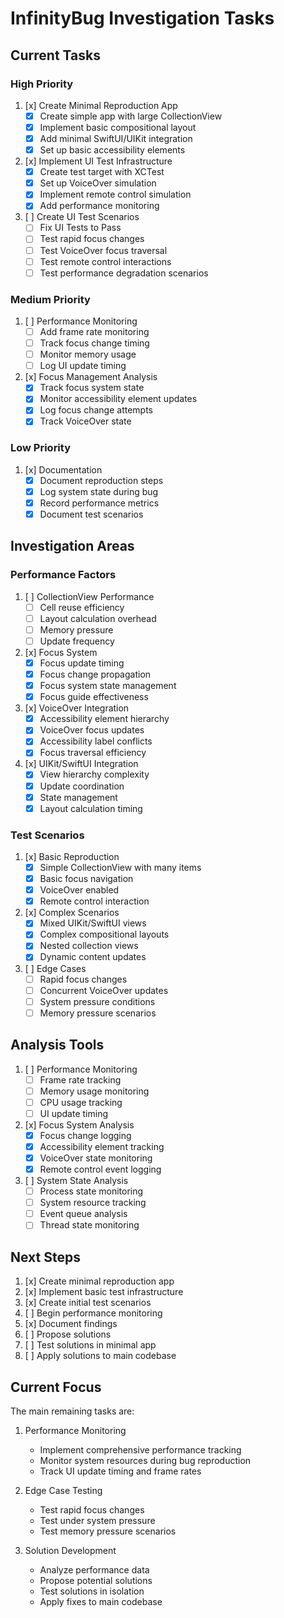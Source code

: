 # InfinityBug Investigation Tasks

## Current Tasks

### High Priority
1. [x] Create Minimal Reproduction App
   - [x] Create simple app with large CollectionView
   - [x] Implement basic compositional layout
   - [x] Add minimal SwiftUI/UIKit integration
   - [x] Set up basic accessibility elements

2. [x] Implement UI Test Infrastructure
   - [x] Create test target with XCTest
   - [x] Set up VoiceOver simulation
   - [x] Implement remote control simulation
   - [x] Add performance monitoring

3. [ ] Create UI Test Scenarios
   - [ ] Fix UI Tests to Pass
   - [ ] Test rapid focus changes
   - [ ] Test VoiceOver focus traversal
   - [ ] Test remote control interactions
   - [ ] Test performance degradation scenarios

### Medium Priority
1. [ ] Performance Monitoring
   - [ ] Add frame rate monitoring
   - [ ] Track focus change timing
   - [ ] Monitor memory usage
   - [ ] Log UI update timing

2. [x] Focus Management Analysis
   - [x] Track focus system state
   - [x] Monitor accessibility element updates
   - [x] Log focus change attempts
   - [x] Track VoiceOver state

### Low Priority
1. [x] Documentation
   - [x] Document reproduction steps
   - [x] Log system state during bug
   - [x] Record performance metrics
   - [x] Document test scenarios

## Investigation Areas

### Performance Factors
1. [ ] CollectionView Performance
   - [ ] Cell reuse efficiency
   - [ ] Layout calculation overhead
   - [ ] Memory pressure
   - [ ] Update frequency

2. [x] Focus System
   - [x] Focus update timing
   - [x] Focus change propagation
   - [x] Focus system state management
   - [x] Focus guide effectiveness

3. [x] VoiceOver Integration
   - [x] Accessibility element hierarchy
   - [x] VoiceOver focus updates
   - [x] Accessibility label conflicts
   - [x] Focus traversal efficiency

4. [x] UIKit/SwiftUI Integration
   - [x] View hierarchy complexity
   - [x] Update coordination
   - [x] State management
   - [x] Layout calculation timing

### Test Scenarios

1. [x] Basic Reproduction
   - [x] Simple CollectionView with many items
   - [x] Basic focus navigation
   - [x] VoiceOver enabled
   - [x] Remote control interaction

2. [x] Complex Scenarios
   - [x] Mixed UIKit/SwiftUI views
   - [x] Complex compositional layouts
   - [x] Nested collection views
   - [x] Dynamic content updates

3. [ ] Edge Cases
   - [ ] Rapid focus changes
   - [ ] Concurrent VoiceOver updates
   - [ ] System pressure conditions
   - [ ] Memory pressure scenarios

## Analysis Tools

1. [ ] Performance Monitoring
   - [ ] Frame rate tracking
   - [ ] Memory usage monitoring
   - [ ] CPU usage tracking
   - [ ] UI update timing

2. [x] Focus System Analysis
   - [x] Focus change logging
   - [x] Accessibility element tracking
   - [x] VoiceOver state monitoring
   - [x] Remote control event logging

3. [ ] System State Analysis
   - [ ] Process state monitoring
   - [ ] System resource tracking
   - [ ] Event queue analysis
   - [ ] Thread state monitoring

## Next Steps

1. [x] Create minimal reproduction app
2. [x] Implement basic test infrastructure
3. [x] Create initial test scenarios
4. [ ] Begin performance monitoring
5. [x] Document findings
6. [ ] Propose solutions
7. [ ] Test solutions in minimal app
8. [ ] Apply solutions to main codebase

## Current Focus

The main remaining tasks are:

1. Performance Monitoring
   - Implement comprehensive performance tracking
   - Monitor system resources during bug reproduction
   - Track UI update timing and frame rates

2. Edge Case Testing
   - Test rapid focus changes
   - Test under system pressure
   - Test memory pressure scenarios

3. Solution Development
   - Analyze performance data
   - Propose potential solutions
   - Test solutions in isolation
   - Apply fixes to main codebase 